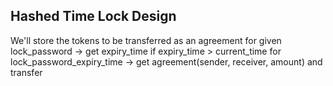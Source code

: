 

## Hashed Time Lock Design
We'll store the tokens to be transferred as an agreement
for given lock_password -> get expiry_time
if expiry_time > current_time
    for lock_password_expiry_time -> get agreement(sender, receiver, amount) and transfer